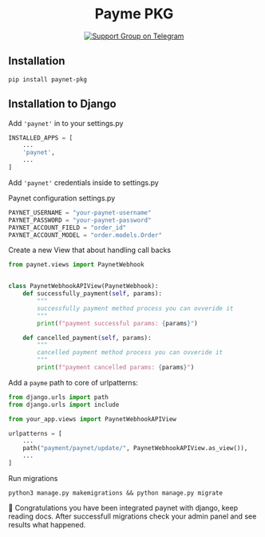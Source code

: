 <h1 align="center">Payme PKG</h1>

<p align="center">
  <a href="https://t.me/+lO97J78xBj45MzBi">
    <img src="https://img.shields.io/badge/Support%20Group-blue?logo=telegram&logoColor=white" alt="Support Group on Telegram"/>
  </a>
</p>


## Installation

```shell
pip install paynet-pkg
```

## Installation to Django

Add `'paynet'` in to your settings.py

```python
INSTALLED_APPS = [
    ...
    'paynet',
    ...
]
```

Add `'paynet'` credentials inside to settings.py

Paynet configuration settings.py
```python
PAYNET_USERNAME = "your-paynet-username"
PAYNET_PASSWORD = "your-paynet-password"
PAYNET_ACCOUNT_FIELD = "order_id"
PAYNET_ACCOUNT_MODEL = "order.models.Order"
```

Create a new View that about handling call backs
```python
from paynet.views import PaynetWebhook


class PaynetWebhookAPIView(PaynetWebhook):
    def successfully_payment(self, params):
        """
        successfully payment method process you can ovveride it
        """
        print(f"payment successful params: {params}")

    def cancelled_payment(self, params):
        """
        cancelled payment method process you can ovveride it
        """
        print(f"payment cancelled params: {params}")
```

Add a `payme` path to core of urlpatterns:

```python
from django.urls import path
from django.urls import include

from your_app.views import PaynetWebhookAPIView

urlpatterns = [
    ...
    path("payment/paynet/update/", PaynetWebhookAPIView.as_view()),
    ...
]
```

Run migrations
```shell
python3 manage.py makemigrations && python manage.py migrate
```

🎉 Congratulations you have been integrated paynet with django, keep reading docs. After successfull migrations check your admin panel and see results what happened.
